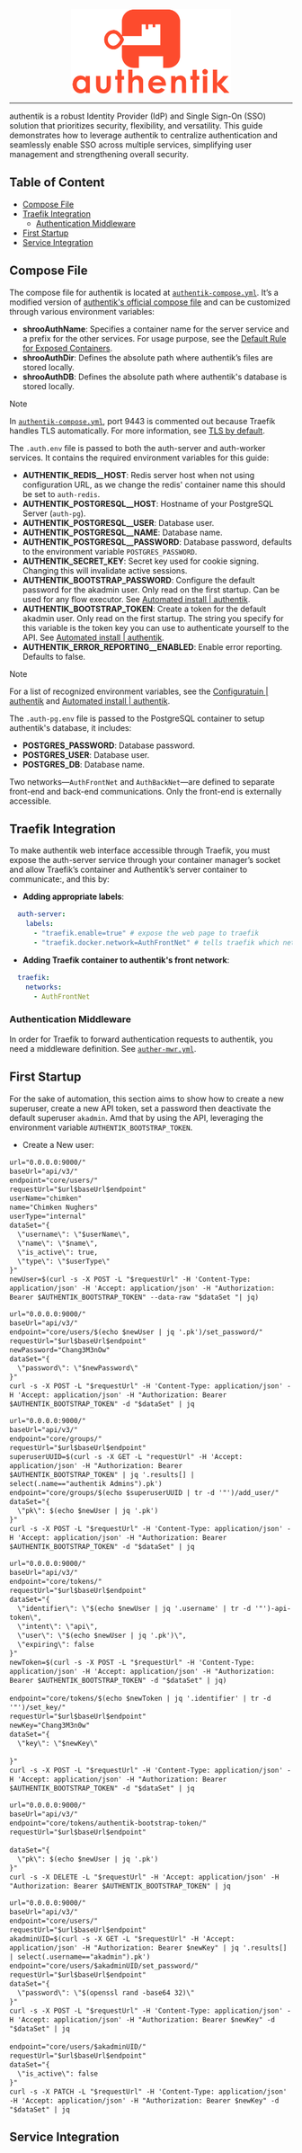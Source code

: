 <p align="center">
<img height="150" title="Authentik" src="/docs/assets/img/authentik.logo.svg" alt="">
</p>

---

authentik is a robust Identity Provider (IdP) and Single Sign-On (SSO) solution that prioritizes security, flexibility, and versatility. This guide demonstrates how to leverage authentik to centralize authentication and seamlessly enable SSO across multiple services, simplifying user management and strengthening overall security.

## Table of Content

- [Compose File](#compose-file)
- [Traefik Integration](#traefik-integration)
  - [Authentication Middleware](#authentication-middleware)
- [First Startup](#first-startup)
- [Service Integration](#service-integration)

## Compose File

The compose file for authentik is located at [`authentik-compose.yml`](/services/authentik/authentik-compose.yml). It’s a modified version of [authentik's official compose file](https://docs.goauthentik.io/docs/install-config/install/docker-compose) and can be customized through various environment variables:

- **shrooAuthName**: Specifies a container name for the server service and a prefix for the other services. For usage purpose, see the [Default Rule for Exposed Containers](default-rule-for-exposed-containers).
- **shrooAuthDir**: Defines the absolute path where authentik’s files are stored locally.
- **shrooAuthDB**: Defines the absolute path where authentik's database is stored locally.

> [!NOTE]
> In [`authentik-compose.yml`](/services/authentik/authentik-compose.yml), port 9443 is commented out because Traefik handles TLS automatically. For more information, see [TLS by default](#tls-connections-by-default).

The `.auth.env` file is passed to both the auth-server and auth-worker services. It contains the required environment variables for this guide:

- **AUTHENTIK_REDIS__HOST**: Redis server host when not using configuration URL, as we change the redis' container name this should be set to `auth-redis`.
- **AUTHENTIK_POSTGRESQL__HOST**: Hostname of your PostgreSQL Server (`auth-pg`).
- **AUTHENTIK_POSTGRESQL__USER**: Database user.
- **AUTHENTIK_POSTGRESQL__NAME**: Database name.
- **AUTHENTIK_POSTGRESQL__PASSWORD**: Database password, defaults to the environment variable `POSTGRES_PASSWORD`.
- **AUTHENTIK_SECRET_KEY**: Secret key used for cookie signing. Changing this will invalidate active sessions.
- **AUTHENTIK_BOOTSTRAP_PASSWORD**: Configure the default password for the akadmin user. Only read on the first startup. Can be used for any flow executor. See [Automated install | authentik](https://docs.goauthentik.io/docs/install-config/automated-install).
- **AUTHENTIK_BOOTSTRAP_TOKEN**: Create a token for the default akadmin user. Only read on the first startup. The string you specify for this variable is the token key you can use to authenticate yourself to the API. See [Automated install | authentik](https://docs.goauthentik.io/docs/install-config/automated-install).
- **AUTHENTIK_ERROR_REPORTING__ENABLED**: Enable error reporting. Defaults to false.

> [!NOTE]
> For a list of recognized environment variables, see the [Configuratuin | authentik](https://docs.goauthentik.io/docs/install-config/configuration/) and [Automated install | authentik](https://docs.goauthentik.io/docs/install-config/automated-install).

The `.auth-pg.env` file is passed to the PostgreSQL container to setup authentik's database, it includes:

- **POSTGRES_PASSWORD**: Database password.
- **POSTGRES_USER**: Database user.
- **POSTGRES_DB**: Database name.

Two networks—`AuthFrontNet` and `AuthBackNet`—are defined to separate front-end and back-end communications. Only the front-end is externally accessible.

## Traefik Integration

To make authentik web interface accessible through Traefik, you must expose the auth-server service through your container manager’s socket and allow Traefik’s container and Authentik’s server container to communicate:, and this by:

- **Adding appropriate labels**:

```yml
  auth-server:
    labels:
      - "traefik.enable=true" # expose the web page to traefik
      - "traefik.docker.network=AuthFrontNet" # tells traefik which network to use to communication with `auth-server`
```

- **Adding Traefik container to authentik's front network**:

```yml
  traefik:
    networks:
      - AuthFrontNet
```

### Authentication Middleware

In order for Traefik to forward authentication requests to authentik, you need a middleware definition. See [`auther-mwr.yml`](/services/authentik/auther-mwr.yml).

## First Startup

For the sake of automation, this section aims to show how to create a new superuser, create a new API token, set a password then deactivate the default superuser `akadmin`. Amd that by using the API, leveraging the environment variable `AUTHENTIK_BOOTSTRAP_TOKEN`.

- Create a New user:
```shell
url="0.0.0.0:9000/"
baseUrl="api/v3/"
endpoint="core/users/"
requestUrl="$url$baseUrl$endpoint"
userName="chimken"
name="Chimken Nughers"
userType="internal"
dataSet="{
  \"username\": \"$userName\",
  \"name\": \"$name\",
  \"is_active\": true,
  \"type\": \"$userType\"
}"
newUser=$(curl -s -X POST -L "$requestUrl" -H 'Content-Type: application/json' -H 'Accept: application/json' -H "Authorization: Bearer $AUTHENTIK_BOOTSTRAP_TOKEN" --data-raw "$dataSet "| jq)
```

```shell
url="0.0.0.0:9000/"
baseUrl="api/v3/"
endpoint="core/users/$(echo $newUser | jq '.pk')/set_password/"
requestUrl="$url$baseUrl$endpoint"
newPassword="Chang3M3nOw"
dataSet="{
  \"password\": \"$newPassword\"
}"
curl -s -X POST -L "$requestUrl" -H 'Content-Type: application/json' -H 'Accept: application/json' -H "Authorization: Bearer $AUTHENTIK_BOOTSTRAP_TOKEN" -d "$dataSet" | jq
```

```shell
url="0.0.0.0:9000/"
baseUrl="api/v3/"
endpoint="core/groups/"
requestUrl="$url$baseUrl$endpoint"
superuserUUID=$(curl -s -X GET -L "requestUrl" -H 'Accept: application/json' -H "Authorization: Bearer $AUTHENTIK_BOOTSTRAP_TOKEN" | jq '.results[] | select(.name=="authentik Admins").pk')
endpoint="core/groups/$(echo $superuserUUID | tr -d '"')/add_user/"
dataSet="{
  \"pk\": $(echo $newUser | jq '.pk')
}"
curl -s -X POST -L "$requestUrl" -H 'Content-Type: application/json' -H 'Accept: application/json' -H "Authorization: Bearer $AUTHENTIK_BOOTSTRAP_TOKEN" -d "$dataSet" | jq
```

```shell
url="0.0.0.0:9000/"
baseUrl="api/v3/"
endpoint="core/tokens/"
requestUrl="$url$baseUrl$endpoint"
dataSet="{
  \"identifier\": \"$(echo $newUser | jq '.username' | tr -d '"')-api-token\",
  \"intent\": \"api\",
  \"user\": \"$(echo $newUser | jq '.pk')\",
  \"expiring\": false
}"
newToken=$(curl -s -X POST -L "$requestUrl" -H 'Content-Type: application/json' -H 'Accept: application/json' -H "Authorization: Bearer $AUTHENTIK_BOOTSTRAP_TOKEN" -d "$dataSet" | jq)

endpoint="core/tokens/$(echo $newToken | jq '.identifier' | tr -d '"')/set_key/"
requestUrl="$url$baseUrl$endpoint"
newKey="Chang3M3n0w"
dataSet="{
  \"key\": \"$newKey\"

}"
curl -s -X POST -L "$requestUrl" -H 'Content-Type: application/json' -H 'Accept: application/json' -H "Authorization: Bearer $AUTHENTIK_BOOTSTRAP_TOKEN" -d "$dataSet" | jq
```

```shell
url="0.0.0.0:9000/"
baseUrl="api/v3/"
endpoint="core/tokens/authentik-bootstrap-token/"
requestUrl="$url$baseUrl$endpoint"

dataSet="{
  \"pk\": $(echo $newUser | jq '.pk')
}"
curl -s -X DELETE -L "$requestUrl" -H 'Accept: application/json' -H "Authorization: Bearer $AUTHENTIK_BOOTSTRAP_TOKEN" | jq
```

```shell
url="0.0.0.0:9000/"
baseUrl="api/v3/"
endpoint="core/users/"
requestUrl="$url$baseUrl$endpoint"
akadminUID=$(curl -s -X GET -L "$requestUrl" -H 'Accept: application/json' -H "Authorization: Bearer $newKey" | jq '.results[] | select(.username=="akadmin").pk')
endpoint="core/users/$akadminUID/set_password/"
requestUrl="$url$baseUrl$endpoint"
dataSet="{
  \"password\": \"$(openssl rand -base64 32)\"
}"
curl -s -X POST -L "$requestUrl" -H 'Content-Type: application/json' -H 'Accept: application/json' -H "Authorization: Bearer $newKey" -d "$dataSet" | jq

endpoint="core/users/$akadminUID/"
requestUrl="$url$baseUrl$endpoint"
dataSet="{
  \"is_active\": false
}"
curl -s -X PATCH -L "$requestUrl" -H 'Content-Type: application/json' -H 'Accept: application/json' -H "Authorization: Bearer $newKey" -d "$dataSet" | jq
```

## Service Integration
